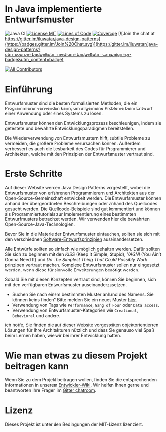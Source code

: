 
# In Java implementierte Entwurfsmuster 

![Java CI](https://github.com/iluwatar/java-design-patterns/workflows/Java%20CI/badge.svg)
[![License MIT](https://img.shields.io/badge/license-MIT-blue.svg)](https://raw.githubusercontent.com/iluwatar/java-design-patterns/master/LICENSE.md)
[![Lines of Code](https://sonarcloud.io/api/project_badges/measure?project=iluwatar_java-design-patterns&metric=ncloc)](https://sonarcloud.io/dashboard?id=iluwatar_java-design-patterns)
[![Coverage](https://sonarcloud.io/api/project_badges/measure?project=iluwatar_java-design-patterns&metric=coverage)](https://sonarcloud.io/dashboard?id=iluwatar_java-design-patterns)
[![Join the chat at https://gitter.im/iluwatar/java-design-patterns](https://badges.gitter.im/Join%20Chat.svg)](https://gitter.im/iluwatar/java-design-patterns?utm_source=badge&utm_medium=badge&utm_campaign=pr-badge&utm_content=badge)
<!-- ALL-CONTRIBUTORS-BADGE:START - Do not remove or modify this section -->
[![All Contributors](https://img.shields.io/badge/all_contributors-182-orange.svg?style=flat-square)](#contributors-)
<!-- ALL-CONTRIBUTORS-BADGE:END -->


# Einführung

Entwurfsmuster sind die besten formalisierten Methoden, die ein Programmierer verwenden kann,
um allgemeine Probleme beim Entwurf einer Anwendung oder eines Systems zu lösen.

Entwurfsmuster können den Entwicklungsprozess beschleunigen, indem sie getestete und bewährte
Entwicklungsparadigmen bereitstellen.

Die Wiederverwendung von Entwurfsmustern hilft, subtile Probleme zu vermeiden, die größere
Probleme verursachen können. 
Außerdem verbessert es auch die Lesbarkeit des Codes für Programmierer und Architekten, 
welche mit den Prinzipien der Entwurfsmuster vertraut sind.

# Erste Schritte

Auf dieser Website werden Java Design Patterns vorgestellt, wobei die Entwurfsmuster von
erfahrenen Programmierern und Architekten aus der Open-Source-Gemeinschaft entwickelt werden.
Die Entwurfsmuster können anhand der übergeordneten Beschreibungen oder anhand des Quellcodes gesucht werden.
Die Quellcode-Beispiele sind gut kommentiert und können als Programmiertutorials zur Implementierung 
eines bestimmten Entwurfmusters betrachtet werden. 
Wir verwenden hier die bewährten Open-Source-Java-Technologien.

Bevor Sie in die Materie der Entwurfsmuster eintauchen, sollten sie sich mit den verschiednen 
[Software-Entwurfsprinzipien](https://java-design-patterns.com/principles/) auseinandersetzen.

Alle Entwürfe sollten so einfach wie möglich gehalten werden. 
Dafür sollten Sie sich zu beginnen mit den _KISS_ (Keep It Simple, Stupid), 
_YAGNI_ (You Ain’t Gonna Need It) und _Do The Simplest Thing That Could Possibly Work_ prinzipen vertraut machen.
Komplexe Entwurfsmuster sollen nur eingesetzt werden, wenn diese für sinnvolle Erweiterungen benötigt werden.

Sobald Sie mit diesen Konzepten vertraut sind, können Sie beginnen, sich mit den verfügbaren Entwurfsmuster auseinanderzusetzen. 

 - Suchen Sie nach einem bestimmten Muster anhand des Namens. 
 Sie können keins finden? Bitte melden Sie ein neues Muster [hier](https://github.com/iluwatar/java-design-patterns/issues).
 - Verwendung von Tags wie `Performance`, `Gang of Four` oder `Data access`.
 - Verwendung von Entwurfsmuster-Kategorien wie `Creational`, `Behavioral` und andere.

Ich hoffe, Sie finden die auf dieser Website vorgestellten objektorientierten Lösungen für Ihre Architekturen nützlich und dass Sie genauso viel Spaß beim Lernen haben, wie wir bei ihrer Entwicklung hatten.

# Wie man etwas zu diesem Projekt beitragen kann

Wenn Sie zu dem Projekt beitragen wollen, finden Sie die entsprechenden Informationen in
unserem [Entwickler-Wiki](https://github.com/iluwatar/java-design-patterns/wiki). 
Wir helfen Ihnen gerne und beantworten Ihre Fragen im [Gitter chatroom](https://gitter.im/iluwatar/java-design-patterns).

# Lizenz

Dieses Projekt ist unter den Bedingungen der MIT-Lizenz lizenziert.
